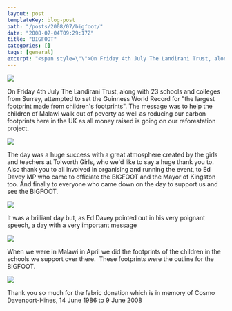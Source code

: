 ```yaml
---
layout: post
templateKey: blog-post
path: "/posts/2008/07/bigfoot/"
date: "2008-07-04T09:29:17Z"
title: "BIGFOOT"
categories: []
tags: [general]
excerpt: "<span style=\"\">On Friday 4th July The Landirani Trust, along with 23 schools and colleges from Su..."
---
```


![](https://www.landirani.org/image_library/news/full_size/499458dbcc9c0bigfoot.jpg)

<span style="">On Friday 4th July The Landirani Trust, along with 23 schools and colleges from Surrey, attempted to set the Guinness World Record for "the largest footprint made from children's footprints". The message was to help the children of Malawi walk out of poverty as well as reducing our carbon footprints here in the UK as all money raised is going on our reforestation project.</span>

![](https://www.landirani.org/image_library/news/thumb-200x200/49945edc33924kafumbi_visit_july_2008_053.jpg)<span style="">

The day was a huge success with a great atmosphere created by the girls and teachers at Tolworth Girls, who we'd like to say a huge thank you to. Also thank you to all involved in organising and running the event, to Ed Davey MP who came to officiate the BIGFOOT and the Mayor of Kingston too. And finally to everyone who came down on the day to support us and see the BIGFOOT.</span>

![](https://www.landirani.org/image_library/news/thumb-200x200/49945eff525e7kafumbi_visit_july_2008_074.jpg)<span style="">

It was a brilliant day but, as Ed Davey pointed out in his very poignant speech, a day with a very important message</span>

![](https://www.landirani.org/image_library/news/full_size/49945f277ed74kafumbi_visit_july_2008_101.jpg)

<span style="">When we were in Malawi in April we did the footprints of the children in the schools we support over there. 
These footprints were the outline for the BIGFOOT. </span>

![](https://www.landirani.org/image_library/news/thumb-200x200/49945dc1ee5bdimg_3940_2.jpg)

<span style="">Thank you so much for the fabric donation which is in memory of Cosmo Davenport-Hines, 14 June 1986 to 9 June 2008</span>